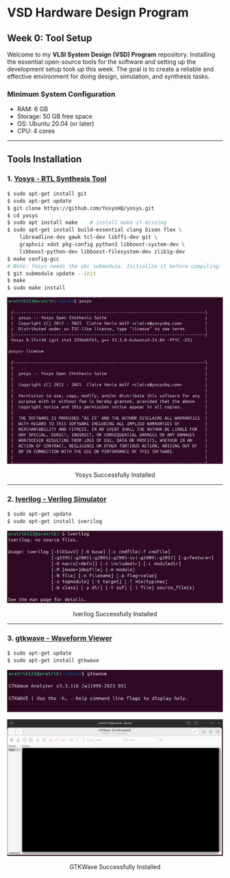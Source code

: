 # VSD Hardware Design Program

## Week 0: Tool Setup

Welcome to my **VLSI System Design (VSD) Program** repository.
Installing the essential open-source tools for the software and setting up the development setup took up this week. The goal is to create a reliable and effective environment for doing design, simulation, and synthesis tasks.

### **Minimum System Configuration**
- RAM: 6 GB
- Storage: 50 GB free space
- OS: Ubuntu 20.04 (or later)
- CPU: 4 cores
--- 

## **Tools Installation**

### 1. <ins>**Yosys - RTL Synthesis Tool**</ins>
```bash
$ sudo apt-get install git
$ sudo apt-get update
$ git clone https://github.com/YosysHQ/yosys.git
$ cd yosys
$ sudo apt install make    # install make if missing
$ sudo apt-get install build-essential clang bison flex \
    libreadline-dev gawk tcl-dev libffi-dev git \
    graphviz xdot pkg-config python3 libboost-system-dev \
    libboost-python-dev libboost-filesystem-dev zlib1g-dev
$ make config-gcc
# Note: Yosys needs the abc submodule. Initialize it before compiling:
$ git submodule update --init 
$ make
$ sudo make install
```
<p align="center"> 
    <img src="https://github.com/Aratrik22001/RTL2GDS/blob/main/Week0/yosys.jpg"> 
</p> 

<div align="center"> 
    Yosys Successfully Installed 
</div>

---

### 2. <ins>**Iverilog - Verilog Simulator**</ins>
```bash
$ sudo apt-get update
$ sudo apt-get install iverilog
```
<p align="center"> 
    <img src="https://github.com/Aratrik22001/RTL2GDS/blob/main/Week0/iverilog.jpg"> 
</p> 

<div align="center"> 
    Iverilog Successfully Installed 
</div>

---
### 3. <ins>**gtkwave - Waveform Viewer**</ins>
```bash
$ sudo apt-get update
$ sudo apt-get install gtkwave
```
<p align="center"> 
    <img src="https://github.com/Aratrik22001/RTL2GDS/blob/main/Week0/gtkwave.jpg"> 
</p>

<p align="center"> 
    <img src="https://github.com/Aratrik22001/RTL2GDS/blob/main/Week0/wv.jpg"> 
</p>

<div align="center"> 
    GTKWave Successfully Installed 
</div>


